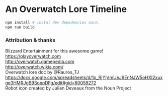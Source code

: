 # An Overwatch Lore Timeline

```bash
npm install # instal dev depedencies once.
npm run build
```

### Attribution & thanks

Blizzard Entertainment for this awesome game!   
https://playoverwatch.com  
http://overwatch.gamepedia.com  
http://overwatch.wikia.com/  
Overwatch lore doc by @Rauros\_TJ https://docs.google.com/spreadsheets/d/1o_RjYjVmUeJ6EnNJW5oHXI2xuxge3HMRJgB9SoepDFg/edit#gid=80059272  
Robot icon created by Julien Deveaux from the Noun Project  
